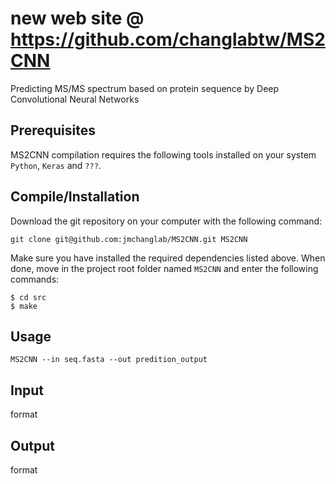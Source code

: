 # new web site @ https://github.com/changlabtw/MS2CNN

Predicting MS/MS spectrum based on protein sequence by Deep Convolutional Neural Networks

Prerequisites
--------------
MS2CNN compilation requires the following tools installed on your system ``Python``, ``Keras`` and ``???``.

Compile/Installation 
--------------------

Download the git repository on your computer with the following command: 

    git clone git@github.com:jmchanglab/MS2CNN.git MS2CNN
    
Make sure you have installed the required dependencies listed above. 
When done, move in the project root folder named ``MS2CNN`` and enter the 
following commands:     
    
    $ cd src
    $ make

Usage 
--------------------

	MS2CNN --in seq.fasta --out predition_output  


Input
--------------------
format

Output
--------------------
format
